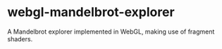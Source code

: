 # webgl-mandelbrot-explorer
A Mandelbrot explorer implemented in WebGL, making use of fragment shaders.
